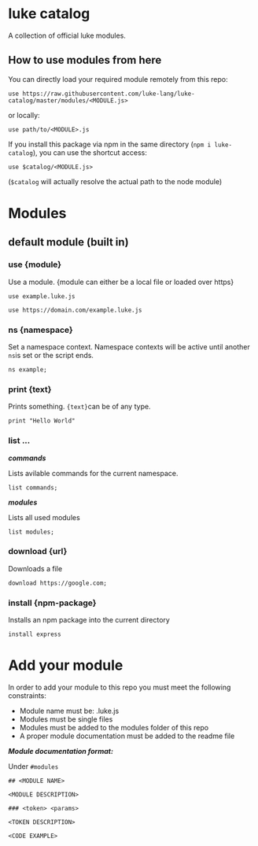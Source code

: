 # luke catalog

A collection of official luke modules.

## How to use modules from here


You can directly load your required module remotely from this repo:

```luke
use https://raw.githubusercontent.com/luke-lang/luke-catalog/master/modules/<MODULE.js>
```

or locally:

```luke
use path/to/<MODULE>.js
```

If you install this package via npm in the same directory (`npm i luke-catalog`), you can use the shortcut access:

```luke
use $catalog/<MODULE.js>
```

(`$catalog` will actually resolve the actual path to the node module)

# Modules

## default module (built in)

### use {module}

Use a module. {module can either be a local file or loaded over https}

```luke
use example.luke.js

use https://domain.com/example.luke.js
```

### ns {namespace}

Set a namespace context. Namespace contexts will be active until another `ns`is set or the script ends.

```luke
ns example;
```

### print {text}

Prints something. `{text}`can be of any type.

```luke
print "Hello World"
```

### list ...

***commands***

Lists avilable commands for the current namespace.

```luke
list commands;
```

***modules***

Lists all used modules

```luke
list modules;
```


### download {url}

Downloads a file

```luke
download https://google.com;
```

### install {npm-package}

Installs an npm package into the current directory

```luke
install express
```







# Add your module

In order to add your module to this repo you must meet the following constraints:

* Module name must be: <MODULENAME>.luke.js
* Modules must be single files
* Modules must be added to the modules folder of this repo
* A proper module documentation must be added to the readme file

***Module documentation format:***

Under `#modules`

```
## <MODULE NAME>

<MODULE DESCRIPTION>

### <token> <params>

<TOKEN DESCRIPTION>

<CODE EXAMPLE>
```
